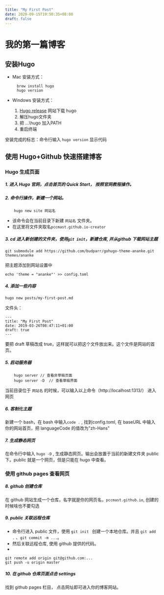 ```yaml
---
title: "My First Post"
date: 2020-09-15T19:50:35+08:00
draft: false
---
```


# 我的第一篇博客

## 安装Hugo
* Mac 安装方式：

        brew install hugo
        hugo version
    
* Windows 安装方式：
    1. [Hugo release](https://github.com/gohugoio/hugo/releases) 网站下载 hugo
    2. 解压hugo文件夹
    3. 把 ...\hugo 加入PATH
    4. 重启终端

安装完成的标志：命令行输入 `hugo version` 显示代码

## 使用 Hugo+Github 快速搭建博客

### Hugo 生成页面

##### 1. 进入 Hugo 官网，点击首页的 Quick Start， 按照官网教程操作。

##### 2. 命令行操作，新建一个网站。

        hugo new site 网站名
        
* 该命令会在当前目录下新建 `网站名` 文件夹。
* 在这里将文件夹取名`pccmast.github.io-creator`

##### 3. cd 进入新创建的文件夹，使用`git init`，新建仓库, 并从github 下载网站主题

```shell
git submodule add https://github.com/budparr/gohugo-theme-ananke.git themes/ananke
```

把主题添加到网站设置中

```shell
echo 'theme = "ananke"' >> config.toml
```

##### 4. 添加一些内容

```shell
hugo new posts/my-first-post.md
```
文件头： 

       
    ---
    title: "My First Post"
    date: 2019-03-26T08:47:11+01:00
    draft: true
    ---
    
要把 draft 草稿改成 true，这样就可以把这个文件放出来。这个文件是网站的首页。
    
##### 5. 启动服务器
        
        hugo server // 查看非草稿页面
        hugo server -D  // 查看草稿界面
        
    
当前目录位于 `网站名` 的时候，可以输入以上命令（http://localhost:1313/） 进入网页

##### 6. 客制化主题

新建一个 bash，在 bash 中输入`code .` , 找到config.toml, 在 baseURL 中输入你的网站首页，把 languageCode 的值改为"zh-Hans"

##### 7. 生成静态网页

在命令行中输入 `hugo -D` , 生成静态网页。输出会放置于当前的新建文件夹 public 下。public 就是一个网页，但是只能在 hugo 中查看。

### 使用 github pages 查看网页

##### 8. github 创建仓库

在 github 网站生成一个仓库，名字就是你的网页名，`pccmast.github.io`, 创建的时候啥也不要勾选

##### 9. public 关联远程仓库
* 命令行进入 public 文件，使用 `git init ` 创建一个本地仓库。并且 `git add .` 、`git commit -m ...`。
* 然后关联远程仓库, 使用 github 提供的代码。
* 
```shell
git remote add origin git@github.com:...
git push -u origin master
```

##### 10. 在 github 仓库页面点击 settings

找到 github pages 栏目， 点击网址即可进入你的博客网站。